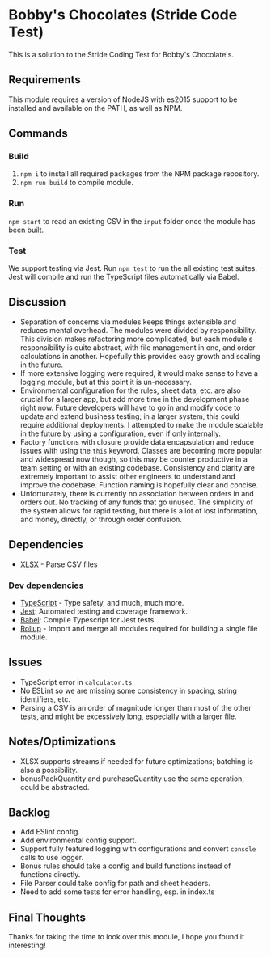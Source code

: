 # Bobby's Chocolates (Stride Code Test)
This is a solution to the Stride Coding Test for Bobby's Chocolate's.

## Requirements
This module requires a version of NodeJS with es2015 support to be installed and available on the PATH, as well as NPM.

## Commands
### Build
1) `npm i` to install all required packages from the NPM package repository.
2) `npm run build` to compile module.

### Run
`npm start` to read an existing CSV in the `input` folder once the module has been built.

### Test
We support testing via Jest.  Run `npm test` to run the all existing test suites.
Jest will compile and run the TypeScript files automatically via Babel.

## Discussion 
 - Separation of concerns via modules keeps things extensible and reduces mental overhead.  The modules were divided by responsibility.  This division makes refactoring more complicated, but each module's responsibility is quite abstract, with file management in one, and order calculations in another.  Hopefully this provides easy growth and scaling in the future.  
 -  If more extensive logging were required, it would make sense to have a logging module, but at this point it is un-necessary.  
 -  Environmental configuration for the rules, sheet data, etc. are also crucial for a larger app, but add more time in the development phase right now.  Future developers will have to go in and modify code to update and extend business testing; in a larger system, this could require additional deployments. I attempted to make the module scalable in the future by using a configuration, even if only internally.
 - Factory functions with closure provide data encapsulation and reduce issues with using the `this` keyword.  Classes are becoming more popular and widespread now though, so this may be counter productive in a team setting or with an existing codebase.  Consistency and clarity are extremely important to assist other engineers to understand and improve the codebase.  Function naming is hopefully clear and concise.
 - Unfortunately, there is currently no association between orders in and orders out.  No tracking of any funds that go unused.  The simplicity of the system allows for rapid testing, but there is a lot of lost information, and money, directly, or through order confusion.
 
## Dependencies
- [XLSX](https://docs.sheetjs.com/#json) - Parse CSV files

### Dev dependencies
- [TypeScript](https://www.typescriptlang.org/) - Type safety, and much, much more.
- [Jest](https://jestjs.io/docs/en): Automated testing and coverage framework.
- [Babel](https://babeljs.io/): Compile Typescript for Jest tests
- [Rollup](https://rollupjs.org/guide/en) - Import and merge all modules required for building a single file module.

## Issues
- TypeScript error in `calculator.ts`
- No ESLint so we are missing some consistency in spacing, string identifiers, etc.
- Parsing a CSV is an order of magnitude longer than most of the other tests, and might be excessively long, especially with a larger file.

## Notes/Optimizations
- XLSX supports streams if needed for future optimizations; batching is also a possibility.
- bonusPackQuantity and purchaseQuantity use the same operation, could be abstracted.

## Backlog
- Add ESlint config.
- Add environmental config support.
- Support fully featured logging with configurations and convert `console` calls to use logger.
- Bonus rules should take a config and build functions instead of functions directly.
- File Parser could take config for path and sheet headers.
- Need to add some tests for error handling, esp. in index.ts

## Final Thoughts
Thanks for taking the time to look over this module, I hope you found it interesting!
